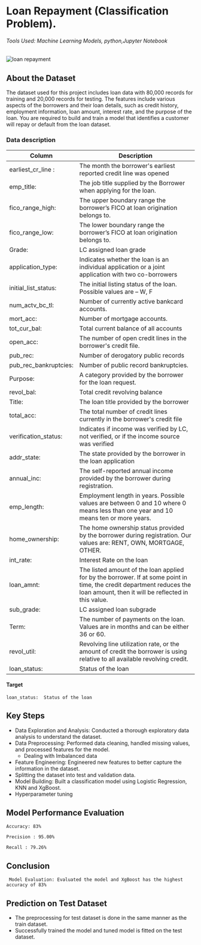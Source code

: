 # Loan Repayment (Classification Problem).
###### Tools Used: Machine Learning Models, python,Jupyter Notebook

![loan repayment](https://github.com/ishagoel840/Loan-Repayment/assets/163164421/d7c4779b-eda3-4376-aaa0-eec2711aa830)

## About the Dataset
The dataset used for this project includes loan data with 80,000 records for training and 20,000 records for testing. The features include various aspects of the borrowers and their loan details, such as credit history, employment information, loan amount, interest rate, and the purpose of the loan.
You are required to build and train a model that identifies a customer will repay or default from the loan dataset.


### Data description 
|Column | Description|
|---|---|
|earliest_cr_line :|The month the borrower's earliest reported credit line was opened|
|emp_title:| The job title supplied by the Borrower when applying for the loan.|
|fico_range_high:| The upper boundary range the borrower’s FICO at loan origination belongs to.|
|fico_range_low:| The lower boundary range the borrower’s FICO at loan origination belongs to.|
|Grade:| LC assigned loan grade|
|application_type:| Indicates whether the loan is an individual application or a joint application with two co-borrowers|
|initial_list_status:| The initial listing status of the loan. Possible values are – W, F|
|num_actv_bc_tl:| Number of currently active bankcard accounts.|
|mort_acc:| Number of mortgage accounts.|
|tot_cur_bal:|  Total current balance of all accounts|
|open_acc:| The number of open credit lines in the borrower's credit file.|
|pub_rec:|  Number of derogatory public records|
|pub_rec_bankruptcies:|  Number of public record bankruptcies.|
|Purpose: | A category provided by the borrower for the loan request.|
|revol_bal:|  Total credit revolving balance|
|Title:| The loan title provided by the borrower|
|total_acc: | The total number of credit lines currently in the borrower's credit file|
|verification_status: |Indicates if income was verified by LC, not verified, or if the income source was verified|
|addr_state:| The state provided by the borrower in the loan application|
|annual_inc:| The self-reported annual income provided by the borrower during registration.|
|emp_length:| Employment length in years. Possible values are between 0 and 10 where 0 means less than one year and 10 means ten or more years.|
|home_ownership:| The home ownership status provided by the borrower during registration. Our values are: RENT, OWN, MORTGAGE, OTHER.|
|int_rate:| Interest Rate on the loan|
|loan_amnt:| The listed amount of the loan applied for by the borrower. If at some point in time, the credit department reduces the loan amount, then it will be reflected in this value.|
|sub_grade: |LC assigned loan subgrade|
|Term:| The number of payments on the loan. Values are in months and can be either 36 or 60.|
|revol_util:| Revolving line utilization rate, or the amount of credit the borrower is using relative to all available revolving credit.|
|loan_status: | Status of the loan|
#### Target
```
loan_status:  Status of the loan
```
## Key Steps
- Data Exploration and Analysis: Conducted a thorough exploratory data analysis to understand the dataset.
- Data Preprocessing: Performed data cleaning, handled missing values, and processed features for the model.
  - Dealing with Imbalanced data
- Feature Engineering: Engineered new features to better capture the information in the dataset.
- Splitting the dataset into test and validation data.
- Model Building: Built a classification model using Logistic Regression, KNN and XgBoost.
- Hyperparameter tuning


 ## Model Performance Evaluation
 ```
Accuracy: 83%

Precision : 95.00%

Recall : 79.26%
```

## Conclusion
```
 Model Evaluation: Evaluated the model and XgBoost has the highest accuracy of 83%
```
 ## Prediction on Test Dataset
- The preprocessing for test dataset is done in the same manner as the train dataset.
- Successfully trained the model and  tuned model is fitted on the test dataset.
